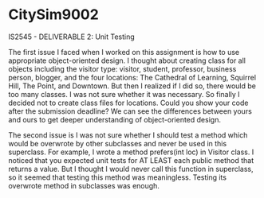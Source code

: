 # CitySim9002

IS2545 - DELIVERABLE 2: Unit Testing


The first issue I faced when I worked on this assignment is how to use appropriate object-oriented design. I thought about creating class for all objects including the visitor type: visitor, student, professor, business person, blogger, and the four locations: The Cathedral of Learning, Squirrel Hill, The Point, and Downtown. But then I realized if I did so, there would be too many classes. I was not sure whether it was necessary. So finally I decided not to create class files for locations. Could you show your code after the submission deadline? We can see the differences between yours and ours to get deeper understanding of object-oriented design.The second issue is I was not sure whether I should test a method which would be overwrote by other subclasses and never be used in this superclass. For example, I wrote a method prefers(int loc) in Visitor class. I noticed that you expected unit tests for AT LEAST each public method that returns a value. But I thought I would never call this function in superclass, so it seemed that testing this method was meaningless. Testing its overwrote method in subclasses was enough.